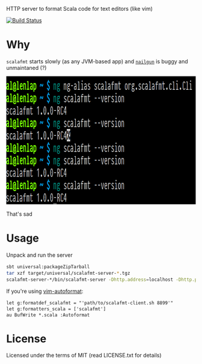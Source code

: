HTTP server to format Scala code for text editors (like vim)

[![Build Status](https://api.travis-ci.org/alopatindev/scalafmt-server.svg?branch=master)](https://travis-ci.org/alopatindev/scalafmt-server)

# Why
`scalafmt` starts slowly (as any JVM-based app) and [`nailgun`](http://scalameta.org/scalafmt/#Nailgun) is buggy and unmaintaned (?)

<p align="center"><img src="https://raw.githubusercontent.com/alopatindev/assets/master/weird-ng-behavior.png" width="838" height="340"></p>

That's sad

# Usage
Unpack and run the server
```sh
sbt universal:packageZipTarball
tar xzf target/universal/scalafmt-server-*.tgz
scalafmt-server-*/bin/scalafmt-server -Dhttp.address=localhost -Dhttp.port=8899 &
```

If you're using [vim-autoformat](https://github.com/Chiel92/vim-autoformat):
```viml
let g:formatdef_scalafmt = "'path/to/scalafmt-client.sh 8899'"
let g:formatters_scala = ['scalafmt']
au BufWrite *.scala :Autoformat
```

# License
Licensed under the terms of MIT (read LICENSE.txt for details)
